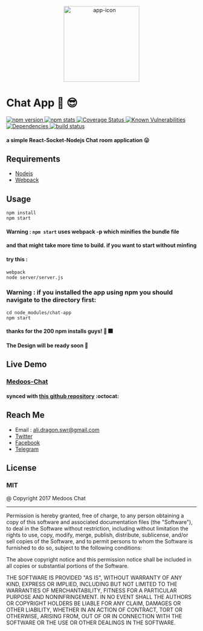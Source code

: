 <p align="center" href="https://medoos-chat.herokuapp.com">
<img height=200 width=200 title="Medoos Chat" src="https://medoos-chat.herokuapp.com/favicon.ico" alt="app-icon"/></p>


# Chat App :speech_balloon: :sunglasses:
<a href='https://npmjs.com/package/chat-app'>
<img src='https://img.shields.io/npm/v/chat-app.svg' alt="npm version" />
</a>

<a href='https://npmjs.com/package/chat-app'>
<img src='https://img.shields.io/npm/dm/chat-app.svg' alt="npm stats" />
</a>

<a href='https://coveralls.io/github/AliSawari/chat-app?branch=master'>
<img src='https://coveralls.io/repos/github/AliSawari/chat-app/badge.svg?branch=master' alt='Coverage Status'/>
</a>

<a href="https://snyk.io/test/github/alisawari/chat-app">
<img src="https://snyk.io/test/github/alisawari/chat-app/badge.svg" alt="Known Vulnerabilities"/>
</a>

<a href='https://david-dm.org/AliSawari/chat-app'>
<img src='https://david-dm.org/AliSawari/chat-app.svg' alt="Dependencies"/>
</a>

<a href='https://travis-ci.org/AliSawari/chat-app'>
<img src='https://travis-ci.org/AliSawari/chat-app.svg?branch=master' alt="build status"/>
</a>


#### a simple React-Socket-Nodejs Chat room application  :stuck_out_tongue:

## Requirements

* [Nodejs](https://nodejs.org)
* [Webpack](https://webpack.js.org)

## Usage
```shell
npm install
npm start
```

#### Warning : ```npm start``` uses webpack -p which minifies the bundle file
#### and that might take more time to build. if you want to start without minfing
#### try this :
```shell
webpack
node server/server.js
```

### Warning : if you installed the app using npm you should navigate to the directory first:

```shell
cd node_modules/chat-app
npm start
```
#### thanks for the 200 npm installs guys! :tada: :fireworks:
#### The Design will be ready soon :ghost:


## Live Demo
### [Medoos-Chat](https://medoos-chat.herokuapp.com/)
#### synced with [this github repository](https://github.com/AliSawari/chat-app) :octocat:

## Reach Me
* Email : ali.dragon.swr@gmail.com
* [Twitter](https://twitter.com/ali_sawari24)
* [Facebook](https://www.facebook.com/ali.sawari.3726)
* [Telegram](https://t.me/mrghost0)

## License
### MIT
@ Copyright 2017 Medoos Chat
<hr/>
Permission is hereby granted, free of charge, to any person obtaining a copy of this software and associated documentation files (the "Software"), to deal in the Software without restriction, including without limitation the rights to use, copy, modify, merge, publish, distribute, sublicense, and/or sell copies of the Software, and to permit persons to whom the Software is furnished to do so, subject to the following conditions:

The above copyright notice and this permission notice shall be included in all copies or substantial portions of the Software.

THE SOFTWARE IS PROVIDED "AS IS", WITHOUT WARRANTY OF ANY KIND, EXPRESS OR IMPLIED, INCLUDING BUT NOT LIMITED TO THE WARRANTIES OF MERCHANTABILITY, FITNESS FOR A PARTICULAR PURPOSE AND NONINFRINGEMENT. IN NO EVENT SHALL THE AUTHORS OR COPYRIGHT HOLDERS BE LIABLE FOR ANY CLAIM, DAMAGES OR OTHER LIABILITY, WHETHER IN AN ACTION OF CONTRACT, TORT OR OTHERWISE, ARISING FROM, OUT OF OR IN CONNECTION WITH THE SOFTWARE OR THE USE OR OTHER DEALINGS IN THE SOFTWARE.
